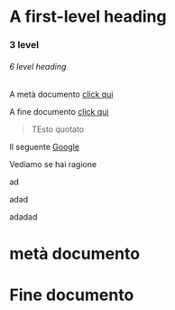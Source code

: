 # A first-level heading
### 3 level 
###### 6 level heading

A metà documento [click qui](#metà-ducmento)

A fine documento [click qui](#Fine-ducmento)

> TEsto quotato

Il seguente [Google](https://www.google.com)

Vediamo se hai ragione



ad




adad





adadad









# metà documento










# Fine documento
